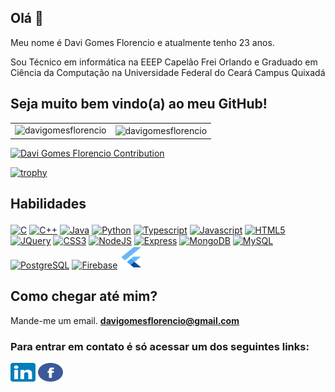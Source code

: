 ## Olá 👋

Meu nome é Davi Gomes Florencio e atualmente tenho 23 anos.

Sou Técnico em informática na EEEP Capelão Frei Orlando e Graduado em Ciência da Computação na Universidade Federal do Ceará Campus Quixadá

## Seja muito bem vindo(a) ao meu GitHub!

<table>
<tr>
<td>
<img align="left" src="https://github-readme-stats.vercel.app/api/top-langs?username=davigomesflorencio&show_icons=true&locale=en&layout=compact&theme=onedark" alt="davigomesflorencio" />
</td>
<td>
<img align="center" src="https://github-readme-stats.vercel.app/api?username=davigomesflorencio&show_icons=true&locale=en&theme=onedark" alt="davigomesflorencio" />

</td>
</tr>
</table>

[![Davi Gomes Florencio Contribution](https://github-readme-activity-graph.cyclic.app/graph?username=davigomesflorencio&theme=dracula)](https://github.com/davigomesflorencio/davigomesflorencio)

[![trophy](https://github-profile-trophy.vercel.app/?username=davigomesflorencio&row=1)](https://github.com/davigomesflorencio/github-profile-trophy)

## Habilidades <p align="left">

<a href="https://docs.microsoft.com/en-us/cpp/?view=msvc-170" target="_blank" rel="noreferrer"><img src="https://raw.githubusercontent.com/danielcranney/readme-generator/main/public/icons/skills/c-colored.svg" width="36" height="36" alt="C" /></a>
<a href="https://docs.microsoft.com/en-us/cpp/?view=msvc-170" target="_blank" rel="noreferrer"><img src="https://raw.githubusercontent.com/danielcranney/readme-generator/main/public/icons/skills/cplusplus-colored.svg" width="36" height="36" alt="C++" /></a>
<a href="https://www.oracle.com/java/" target="_blank" rel="noreferrer"><img src="https://raw.githubusercontent.com/danielcranney/readme-generator/main/public/icons/skills/java-colored.svg" width="36" height="36" alt="Java" /></a>
<a href="https://www.python.org/" target="_blank" rel="noreferrer"><img src="https://raw.githubusercontent.com/danielcranney/readme-generator/main/public/icons/skills/python-colored.svg" width="36" height="36" alt="Python" /></a>
<a href="https://www.typescriptlang.org/" target="_blank" rel="noreferrer"><img src="https://raw.githubusercontent.com/danielcranney/readme-generator/main/public/icons/skills/typescript-colored.svg" width="36" height="36" alt="Typescript" /></a>
<a href="https://developer.mozilla.org/en-US/docs/Web/JavaScript" target="_blank" rel="noreferrer"><img src="https://raw.githubusercontent.com/danielcranney/readme-generator/main/public/icons/skills/javascript-colored.svg" width="36" height="36" alt="Javascript" /></a>
<a href="https://developer.mozilla.org/en-US/docs/Glossary/HTML5" target="_blank" rel="noreferrer"><img src="https://raw.githubusercontent.com/danielcranney/readme-generator/main/public/icons/skills/html5-colored.svg" width="36" height="36" alt="HTML5" /></a>
<a href="https://jquery.com/" target="_blank" rel="noreferrer"><img src="https://raw.githubusercontent.com/danielcranney/readme-generator/main/public/icons/skills/jquery-colored.svg" width="36" height="36" alt="JQuery" /></a>
<a href="https://www.w3.org/TR/CSS/#css" target="_blank" rel="noreferrer"><img src="https://raw.githubusercontent.com/danielcranney/readme-generator/main/public/icons/skills/css3-colored.svg" width="36" height="36" alt="CSS3" /></a>
<a href="https://nodejs.org/en/" target="_blank" rel="noreferrer"><img src="https://raw.githubusercontent.com/danielcranney/readme-generator/main/public/icons/skills/nodejs-colored.svg" width="36" height="36" alt="NodeJS" /></a>
<a href="https://expressjs.com/" target="_blank" rel="noreferrer"><img src="https://raw.githubusercontent.com/danielcranney/readme-generator/main/public/icons/skills/express-colored.svg" width="36" height="36" alt="Express" /></a>
<a href="https://www.mongodb.com/" target="_blank" rel="noreferrer"><img src="https://raw.githubusercontent.com/danielcranney/readme-generator/main/public/icons/skills/mongodb-colored.svg" width="36" height="36" alt="MongoDB" /></a>
<a href="https://www.mysql.com/" target="_blank" rel="noreferrer"><img src="https://raw.githubusercontent.com/danielcranney/readme-generator/main/public/icons/skills/mysql-colored.svg" width="36" height="36" alt="MySQL" /></a>
<a href="https://www.postgresql.org/" target="_blank" rel="noreferrer"><img src="https://raw.githubusercontent.com/danielcranney/readme-generator/main/public/icons/skills/postgresql-colored.svg" width="36" height="36" alt="PostgreSQL" /></a>
<a href="https://firebase.google.com/" target="_blank" rel="noreferrer"><img src="https://raw.githubusercontent.com/danielcranney/readme-generator/main/public/icons/skills/firebase-colored.svg" width="36" height="36" alt="Firebase" /></a>
<a href="https://docs.microsoft.com/en-us/cpp/?view=msvc-170" target="_blank" rel="noreferrer"><img src="https://raw.githubusercontent.com/dnfield/flutter_svg/7d374d7107561cbd906d7c0ca26fef02cc01e7c8/example/assets/flutter_logo.svg?sanitize=true" width="36" height="36" alt="Flutter" /></a>

</p>

## Como chegar até mim?

Mande-me um email. **davigomesflorencio@gmail.com**

<h3 align="left">Para entrar em contato é só acessar um dos seguintes links:</h3>
<p align="left">
<a href="https://linkedin.com/in/davi-g-883b7a12a" target="_blank"><img align="center" src="icon/linkedin-icon.svg" alt="davi-gomes-florencio-linkedin" height="30" width="40" /></a>
<a href="https://fb.com/davi.gomesflorencio" target="_blank"><img align="center" src="icon/facebook-icon.svg" alt="davi-gomes-facebook" height="30" width="40" /></a>
</p>
